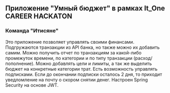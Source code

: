 ## Приложение "Умный бюджет" в рамках It_One CAREER HACKATON
### Команда "Итисяне"
Это приложение позволяет управлять своими финансами.
Подгружаются транзакции из API банка, но такжe можно их добавить самим. Можно получить отчет по транзакциям за какой-либо промежуток времени, по категории и по типу транзакции (расход/пополнение).
Можно добавлять цели и лимиты, а так же выделить бюджет на конкретные категории трат.
Есть возможность управлять подписками. Если до окончании подписки осталось 2 дня, то приходит уведломление на почту о скором снятии денег.
Настроен Spring Security на основе JWT.
